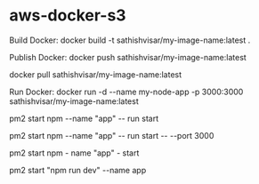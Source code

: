 # aws-docker-s3


Build Docker:
docker build -t sathishvisar/my-image-name:latest .

Publish Docker:
docker push sathishvisar/my-image-name:latest

docker pull sathishvisar/my-image-name:latest

Run Docker:
docker run -d --name my-node-app -p 3000:3000 sathishvisar/my-image-name:latest



pm2 start npm --name "app" -- run start

pm2 start npm --name "app" -- run start -- --port 3000


pm2 start npm - name "app" - start


pm2 start "npm run dev" --name app